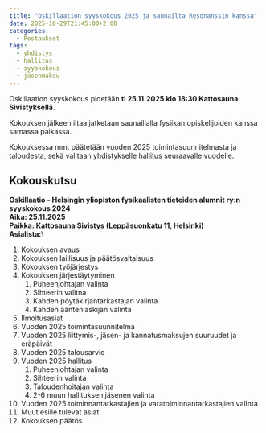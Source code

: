 ```yaml
---
title: "Oskillaation syyskokous 2025 ja saunailta Resonanssin kanssa"
date: 2025-10-29T21:45:00+2:00
categories:
  - Postaukset
tags:
  - yhdistys
  - hallitus
  - syyskokous
  - jäsenmaksu
---
```


Oskillaation syyskokous pidetään **ti 25.11.2025 klo 18:30 Kattosauna Sivistyksellä**. 

Kokouksen jälkeen iltaa jatketaan saunaillalla fysiikan opiskelijoiden kanssa samassa paikassa.<!--more-->

Kokouksessa mm. päätetään vuoden 2025 toimintasuunnitelmasta ja taloudesta, sekä valitaan yhdistykselle hallitus seuraavalle vuodelle.

## Kokouskutsu ##
**Oskillaatio - Helsingin yliopiston fysikaalisten tieteiden alumnit ry:n syyskokous 2024**\
**Aika: 25.11.2025**\
**Paikka: Kattosauna Sivistys (Leppäsuonkatu 11, Helsinki)**\
**Asialista:**\
1. Kokouksen avaus
2. Kokouksen laillisuus ja päätösvaltaisuus
3. Kokouksen työjärjestys
4. Kokouksen järjestäytyminen
    1. Puheenjohtajan valinta
    2. Sihteerin valitna
    3. Kahden pöytäkirjantarkastajan valinta
    4. Kahden ääntenlaskijan valinta
5. Ilmoitusasiat
6. Vuoden 2025 toimintasuunnitelma
7. Vuoden 2025 liittymis-, jäsen- ja kannatusmaksujen suuruudet ja eräpäivät
8. Vuoden 2025 talousarvio
9. Vuoden 2025 hallitus
    1. Puheenjohtajan valinta
    2. Sihteerin valinta
    3. Taloudenhoitajan valinta
    4. 2-6 muun hallituksen jäsenen valinta
10. Vuoden 2025 toiminnantarkastajien ja varatoiminnantarkastajien valinta
11. Muut esille tulevat asiat
12. Kokouksen päätös
